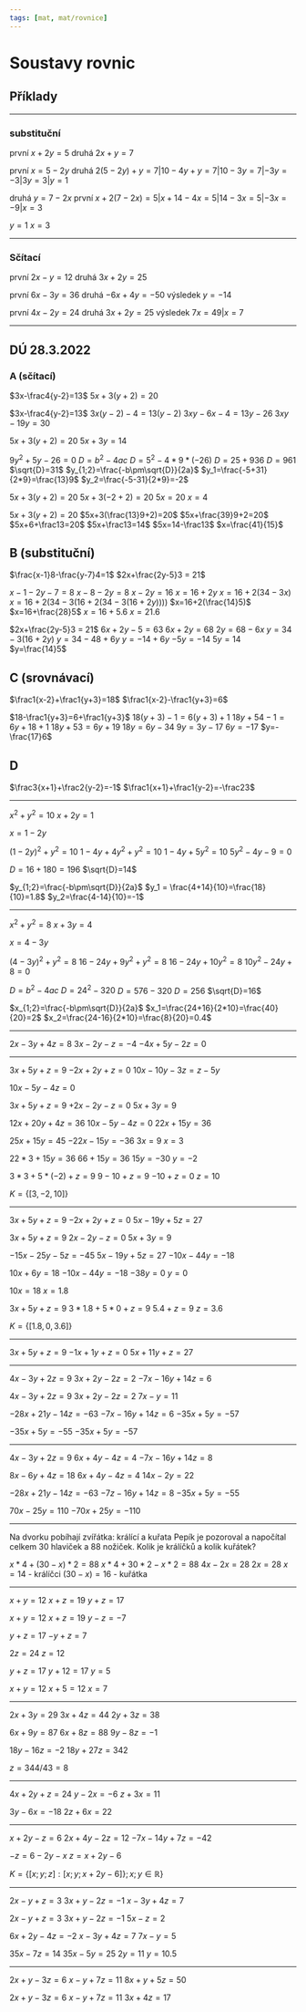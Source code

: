 ```yaml
---
tags: [mat, mat/rovnice]
---
```

# Soustavy rovnic

## Příklady
---

### substituční
první $x+2y=5$
druhá $2x+y=7$

první $x=5-2y$
druhá $2(5-2y)+y=7 | 10-4y+y=7 | 10-3y=7 | -3y=-3 | 3y=3 | y=1$

druhá $y=7-2x$
první $x+2(7-2x)=5|x+14-4x=5|14-3x=5|-3x=-9|x=3$

$y=1$
$x=3$

---

### Sčítací
první $2x-y=12$
druhá $3x+2y=25$

první $6x-3y=36$
druhá $-6x+4y=-50$
výsledek $y=-14$

první $4x-2y=24$
druhá $3x+2y=25$
výsledek $7x=49|x=7$

---
 ## DÚ 28.3.2022
 

### A (sčítací)

$3x-\frac4{y-2}=13$
$5x+3(y+2)=20$


$3x-\frac4{y-2}=13$
$3x(y-2)-4=13(y-2)$
$3xy-6x-4=13y-26$
$3xy-19y=30$

$5x+3(y+2)=20$
$5x+3y=14$

$9y^2+5y-26=0$
$D=b^2-4ac$
$D=5^2-4*9*(-26)$
$D=25+936$
$D=961$
$\sqrt{D}=31$
$y_{1;2}=\frac{-b\pm\sqrt{D}}{2a}$
$y_1=\frac{-5+31}{2*9}=\frac{13}9$
$y_2=\frac{-5-31}{2*9}=-2$

$5x+3(y+2)=20$
$5x+3(-2+2)=20$
$5x=20$
$x=4$

$5x+3(y+2)=20$
$5x+3(\frac{13}9+2)=20$
$5x+\frac{39}9+2=20$
$5x+6+\frac13=20$
$5x+\frac13=14$
$5x=14-\frac13$
$x=\frac{41}{15}$

## B (substituční)

$\frac{x-1}8-\frac{y-7}4=1$
$2x+\frac{2y-5}3 = 21$

$x-1-2{y-7}=8$
$x-8-2y=8$
$x-2y=16$
$x=16+2y$
$x=16+2(34-3x)$
$x=16+2(34-3(16+2(34-3(16+2y))))$
$x=16+2(\frac{14}5)$
$x=16+\frac{28}5$
$x=16+5.6$
$x=21.6$

$2x+\frac{2y-5}3 = 21$
$6x+2y-5 = 63$
$6x+2y=68$
$2y=68-6x$
$y=34-3(16+2y)$
$y=34-48+6y$
$y=-14+6y$
$-5y=-14$
$5y=14$
$y=\frac{14}5$

## C (srovnávací)

$\frac1{x-2}+\frac1{y+3}=18$
$\frac1{x-2}-\frac1{y+3}=6$

$18-\frac1{y+3}=6+\frac1{y+3}$
$18(y+3)-1=6(y+3)+1$
$18y+54-1=6y+18+1$
$18y+53=6y+19$
$18y=6y-34$
$9y=3y-17$
$6y=-17$
$y=-\frac{17}6$


## D

$\frac3{x+1}+\frac2{y-2}=-1$
$\frac1{x+1}+\frac1{y-2}=-\frac23$

---

$x^2+y^2=10$
$x+2y=1$

$x=1-2y$


$(1-2y)^2+y^2=10$
$1-4y+4y^2+y^2=10$
$1-4y+5y^2=10$
$5y^2-4y-9=0$

$D=16+180=196$
$\sqrt{D}=14$

$y_{1;2}=\frac{-b\pm\sqrt{D}}{2a}$
$y_1 = \frac{4+14}{10}=\frac{18}{10}=1.8$
$y_2=\frac{4-14}{10}=-1$

---

$x^2+y^2=8$
$x+3y=4$


$x=4-3y$

$(4-3y)^2+y^2=8$
$16-24y+9y^2+y^2=8$
$16-24y+10y^2=8$
$10y^2-24y+8=0$

$D=b^2 - 4ac$
$D=24^2-320$
$D=576-320$
$D=256$
$\sqrt{D}=16$

$x_{1;2}=\frac{-b\pm\sqrt{D}}{2a}$
$x_1=\frac{24+16}{2*10}=\frac{40}{20}=2$
$x_2=\frac{24-16}{2*10}=\frac{8}{20}=0.4$

---

$2x-3y+4z=8$
$3x-2y-z=-4$
$-4x+5y-2z=0$

---

$3x+5y+z=9$
$-2x+2y+z=0$
$10x-10y-3z=z-5y$

$10x-5y-4z=0$


$3x+5y+z=9$
$+2x-2y-z=0$
$5x+3y=9$

$12x+20y+4z=36$
$10x-5y-4z=0$
$22x+15y=36$

$25x+15y=45$
$-22x-15y=-36$
$3x=9$
$x=3$

$22*3+15y=36$
$66+15y=36$
$15y=-30$
$y=-2$

$3*3+5*(-2)+z=9$
$9-10+z=9$
$-10+z=0$
$z=10$

$K=\{[3,-2,10]\}$

---

$3x+5y+z=9$
$-2x+2y+z=0$
$5x-19y+5z=27$

$3x+5y+z=9$
$2x-2y-z=0$
$5x+3y=9$

$-15x-25y-5z=-45$
$5x-19y+5z=27$
$-10x-44y=-18$

$10x+6y=18$
$-10x-44y=-18$
$-38y=0$
$y=0$

$10x=18$
$x=1.8$

$3x+5y+z=9$
$3*1.8+5*0+z=9$
$5.4+z=9$
$z=3.6$

$K=\{[1.8, 0, 3.6]\}$

---

$3x+5y+z=9$
$-1x+1y+z=0$
$5x+11y+z=27$

---

$4x-3y+2z=9$
$3x+2y-2z=2$
$-7x-16y+14z=6$

$4x-3y+2z=9$
$3x+2y-2z=2$
$7x-y=11$

$-28x+21y-14z=-63$
$-7x-16y+14z=6$
$-35x+5y=-57$

$-35x+5y=-55$
$-35x+5y=-57$

---

$4x-3y+2z=9$
$6x+4y-4z=4$
$-7x-16y+14z=8$

$8x-6y+4z=18$
$6x+4y-4z=4$
$14x-2y=22$

$-28x+21y-14z=-63$
$-7z-16y+14z=8$
$-35x+5y=-55$

$70x-25y=110$
$-70x+25y=-110$


---

Na dvorku pobíhají zvířátka: králící a kuřata
Pepík je pozoroval a napočítal celkem 30 hlaviček a 88 nožiček. Kolik je králíčků a kolik kuřátek?

$x*4+(30-x)*2=88$
$x*4+30*2-x*2=88$
$4x-2x=28$
$2x=28$
$x=14$ - králíčci
$(30-x)=16$ - kuřátka

---

$x+y=12$
$x+z=19$
$y+z=17$

$x+y=12$
$x+z=19$
$y-z=-7$

$y+z=17$
$-y+z=7$

$2z=24$
$z=12$

$y+z=17$
$y+12=17$
$y=5$

$x+y=12$
$x+5=12$
$x=7$

---

$2x+3y=29$
$3x+4z=44$
$2y+3z=38$

$6x+9y=87$
$6x+8z=88$
$9y-8z=-1$

$18y-16z=-2$
$18y+27z=342$
 
$z=344/43=8$

---

$4x+2y+z=24$
$y-2x=-6$
$z+3x=11$

$3y-6x=-18$
$2z+6x=22$

---

$x+2y-z=6$
$2x+4y-2z=12$
$-7x-14y+7z=-42$

$-z=6-2y-x$
$z=x+2y-6$


$K=\{[x;y;z]: [x;y;x+2y-6]\}; x;y\in\mathbb{R}\}$

---

$2x-y+z=3$
$3x+y-2z=-1$
$x-3y+4z=7$

$2x-y+z=3$
$3x+y-2z=-1$
$5x-z=2$

$6x+2y-4z=-2$
$x-3y+4z=7$
$7x-y=5$

$35x-7z=14$
$35x-5y=25$
$2y=11$
$y=10.5$

---

$2x+y-3z=6$
$x-y+7z=11$
$8x+y+5z=50$

$2x+y-3z=6$
$x-y+7z=11$
$3x+4z=17$

